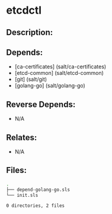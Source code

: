 # etcdctl

## Description:



## Depends:

  -  [ca-certificates] (salt/ca-certificates)
  -  [etcd-common] (salt/etcd-common)
  -  [git] (salt/git)
  -  [golang-go] (salt/golang-go)

## Reverse Depends:

  -  N/A

## Relates:

  -  N/A

## Files:

```bash
.
├── depend-golang-go.sls
└── init.sls

0 directories, 2 files
```
